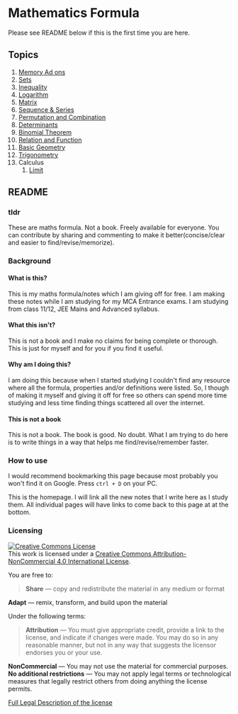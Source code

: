 # Mathematics Formula

Please see README below if this is the first time you are here.

## Topics

1. [Memory Ad ons](./Memory_adons.md)
2. [Sets](./sets.md)
3. [Inequality](./inequality.md)
4. [Logarithm](./logarithm.md)
5. [Matrix](./matrix.md)
6. [Sequence & Series](./sequence_series.md)
7. [Permutation and Combination](./permutation_combination.md)
8. [Determinants](./determinant.md)
9. [Binomial Theorem](./binomial_theorem.md)
10. [Relation and Function](./relations_functions.md)
11. [Basic Geometry](./geometry.md)
12. [Trigonometry](./trigonometry.md)
13. Calculus
    1. [Limit](./limit.md)

## README

### tldr

These are maths formula. Not a book. Freely available for everyone. You can contribute by sharing and commenting to make it better(concise/clear and easier to find/revise/memorize).

### Background

#### What is this?

This is my maths formula/notes which I am giving off for free. I am making these notes while I am studying for my MCA Entrance exams. I am studying from class 11/12, JEE Mains and Advanced syllabus.

#### What this isn't?

This is not a book and I make no claims for being complete or thorough. This is just for myself and for you if you find it useful.

#### Why am I doing this?

I am doing this because when I started studying I couldn't find any resource where all the formula, properties and/or definitions were listed. So, I though of making it myself and giving it off for free so others can spend more time studying and less time finding things scattered all over the internet.

#### This is not a book

This is not a book. The book is good. No doubt. What I am trying to do here is to write things in a way that helps me find/revise/remember faster.

### How to use

I would recommend bookmarking this page because most probably you won't find it on Google. Press `ctrl + D` on your PC.

This is the homepage. I will link all the new notes that I write here as I study them. All individual pages will have links to come back to this page at at the bottom.

### Licensing

<a rel="license" href="http://creativecommons.org/licenses/by-nc/4.0/"><img alt="Creative Commons License" style="border-width:0" src="https://i.creativecommons.org/l/by-nc/4.0/88x31.png" /></a><br />This work is licensed under a <a rel="license" href="http://creativecommons.org/licenses/by-nc/4.0/">Creative Commons Attribution-NonCommercial 4.0 International License</a>.

You are free to:

> **Share** — copy and redistribute the material in any medium or format

**Adapt** — remix, transform, and build upon the material

Under the following terms:

> **Attribution** — You must give appropriate credit, provide a link to the license, and indicate if changes were made. You may do so in any reasonable manner, but not in any way that suggests the licensor endorses you or your use.

**NonCommercial** — You may not use the material for commercial purposes.
**No additional restrictions** — You may not apply legal terms or technological measures that legally restrict others from doing anything the license permits.

[Full Legal Description of the license](https://creativecommons.org/licenses/by-nc/4.0/legalcode)
